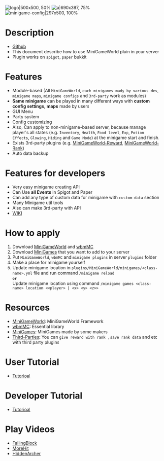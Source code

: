 ![logo|500x500, 50%](upload://pwKxQJCHeZrnSmAuzzSwjAn9xEr.png)
![a|690x387, 75%](upload://5by2HvY9OnbZMeIVF6iHa9h9asN.png)
![minigame-config|297x500, 100%](upload://j5e7TADUWo2PqrnxJfg92RRi5sn.png)



# Description
- [Github](https://github.com/MiniGameWorlds/MiniGameWorld)
- This document describe how to use MiniGameWorld pluin in your server
- Plugin works on `spigot`, `paper` bukkit



# Features
- Module-based (All `MiniGameWorld`, `each minigames mady by various dev`, `minigame maps`, `minigame configs` and `3rd-party` work as modules)
- **Same minigame** can be played in many different ways with **custom config settings**, **maps** made by users
- GUI Menu
- Party system
- Config customizing
- Also, Can apply to non-minigame-based server, because manage player's all states (e.g. `Inventory`, `Health`, `Food level`, `Exp`, `Potion Effects`, `Glowing`, `Hiding` and `Game Mode`) at the minigame start and finish.
- Exists 3rd-party plugins (e.g. [MiniGameWorld-Reward], [MiniGameWorld-Rank])
- Auto data backup

# Features for developers
- Very easy minigame creating API
- Can Use **all Events** in Spigot and Paper
- Can add any type of custom data for minigame with `custom-data` section
- Many Minigame util tools
- Also can make 3rd-party with API
- [WIKI](https://github.com/MiniGameWorlds/MiniGameWorld/blob/main/resources/userWiki/Home.md)



# How to apply
1. Download [MiniGameWorld] and [wbmMC]
2. Download [MiniGames] that you want to add to your server
3. Put `MiniGameWorld`, `wbmMC` and `minigame plugins` in server `plugins` folder
4. Make a place for minigame yourself
5. Update minigame location in `plugins/MiniGameWorld/minigames/<class-name>.yml` file and run command `/minigame reload`  
**`or`**  
Update minigame location using command `/minigame games <class-name> location <<player> | <x> <y> <z>>`  



# Resources
- [MiniGameWorld]: MiniGameWorld Framework
- [wbmMC]: Essential library
- [MiniGames]: MiniGames made by some makers
- [Third-Parties]: You can `give reward with rank `, `save rank data` and etc with third party plugins




# User Tutorial
- [Tutorioal](https://www.youtube.com/watch?v=sE0vaj0xM8Q)

# Developer Tutorial
- [Tutorioal](https://www.youtube.com/watch?v=ibilvmzcdzs&list=PLOyhTkb3nnYbBtEdS38nkIpyU8RM-pEZd&index=1)



# Play Videos
- [FallingBlock](https://www.youtube.com/watch?v=f6_GAp6FOVs)
- [MoreHit](https://www.youtube.com/watch?v=LhD347CTv2o)
- [HiddenArcher](https://www.youtube.com/watch?v=qgSD38AAc6A)



[MiniGameWorld]: https://github.com/MiniGameWorlds/MiniGameWorld/releases
[wbmMC]: https://github.com/etc-repo/wbmMC/releases
[MiniGames]: https://github.com/MiniGameWorlds/AllMiniGames
[Third-Parties]: https://github.com/MiniGameWorlds
[MiniGameWorld-Reward]: https://github.com/MiniGameWorlds/MiniGameWorld-Reward
[MiniGameWorld-Rank]: https://github.com/MiniGameWorlds/MiniGameWorld-Rank
